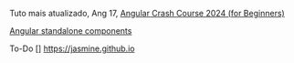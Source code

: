 Tuto mais atualizado, Ang 17, [Angular Crash Course 2024 (for Beginners)](https://www.youtube.com/watch?v=f7BJFTEbc10&t=332s)

[Angular standalone components](https://www.youtube.com/watch?v=mvzdg806ATA)

To-Do
[] https://jasmine.github.io
